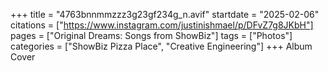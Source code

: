 +++
title = "4763bnnmmzzz3g23gf234g_n.avif"
startdate = "2025-02-06"
citations = ["https://www.instagram.com/justinishmael/p/DFvZ7g8JKbH"]
pages = ["Original Dreams: Songs from ShowBiz"]
tags = ["Photos"]
categories = ["ShowBiz Pizza Place", "Creative Engineering"]
+++
Album Cover
